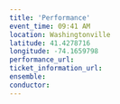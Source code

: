 ```yaml
---
title: 'Performance'
event_time: 09:41 AM
location: Washingtonville
latitude: 41.4278716
longitude: -74.1659798
performance_url: 
ticket_information_url: 
ensemble: 
conductor: 
---
```

